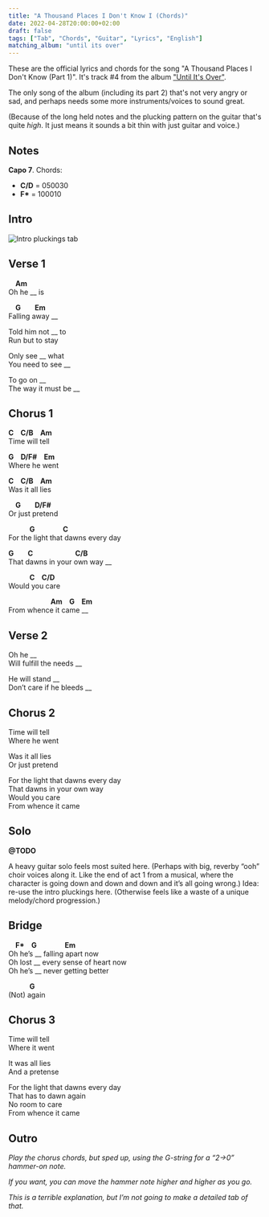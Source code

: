 ```yaml
---
title: "A Thousand Places I Don't Know I (Chords)"
date: 2022-04-28T20:00:00+02:00
draft: false
tags: ["Tab", "Chords", "Guitar", "Lyrics", "English"]
matching_album: "until its over"
---
```


These are the official lyrics and chords for the song "A Thousand Places I Don't Know (Part 1)". It's track #4 from the album ["Until It's Over"](/albums/until-its-over).

The only song of the album (including its part 2) that's not very angry or sad, and perhaps needs some more instruments/voices to sound great. 

(Because of the long held notes and the plucking pattern on the guitar that's quite _high_. It just means it sounds a bit thin with just guitar and voice.)

## Notes
**Capo 7**. Chords:
* **C/D** = 050030
* **F\*** = 100010

## Intro
![Intro pluckings tab](/tab_thousandplaces_part1.png)

## Verse 1
&emsp;**Am**  
Oh he __ is 

&emsp;**G**&emsp;&emsp;**Em**  
Falling away __

Told him not __ to  
Run but to stay

Only see __ what  
You need to see __

To go on __  
The way it must be __

## Chorus 1
**C**&emsp;**C/B**&emsp;**Am**  
Time will tell

**G**&emsp;**D/F#**&emsp;**Em**  
Where he went

**C**&emsp;**C/B**&emsp;**Am**  
Was it all lies

&emsp;**G**&emsp;&emsp;**D/F#**  
Or just pretend

&emsp;&emsp;&emsp;**G**&emsp;&emsp;&emsp;&emsp;**C**  
For the light that dawns every day

**G**&emsp;&emsp;**C**&emsp;&emsp;&emsp;&emsp;&emsp;&emsp;**C/B**  
That dawns in your own way __

&emsp;&emsp;&emsp;**C**&emsp;**C/D**  
Would you care

&emsp;&emsp;&emsp;&emsp;&emsp;&emsp;**Am**&emsp;**G**&emsp;**Em**  
From whence it came __

## Verse 2
Oh he __  
Will fulfill the needs __

He will stand __  
Don’t care if he bleeds __

## Chorus 2
Time will tell  
Where he went

Was it all lies  
Or just pretend

For the light that dawns every day  
That dawns in your own way  
Would you care  
From whence it came

## Solo
**@TODO**

A heavy guitar solo feels most suited here. (Perhaps with big, reverby “ooh” choir voices along it. Like the end of act 1 from a musical, where the character is going down and down and down and it’s all going wrong.)
Idea: re-use the intro pluckings here. (Otherwise feels like a waste of a unique melody/chord progression.)

## Bridge
&emsp;**F\***&emsp;**G**&emsp;&emsp;&emsp;&emsp;**Em**  
Oh he’s __ falling apart now  
Oh lost __ every sense of heart now  
Oh he’s __ never getting better  

&emsp;&emsp;&emsp;**G**  
(Not) again

## Chorus 3
Time will tell  
Where it went

It was all lies  
And a pretense

For the light that dawns every day  
That has to dawn again  
No room to care   
From whence it came

## Outro
_Play the chorus chords, but sped up, using the G-string for a “2->0” hammer-on note._

_If you want, you can move the hammer note higher and higher as you go._

_This is a terrible explanation, but I’m not going to make a detailed tab of that._
